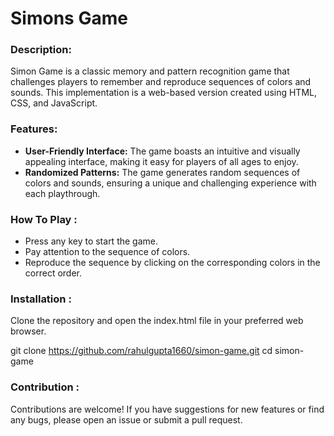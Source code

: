 <h1>Simons Game</h1>

<h3>Description:</h3>

<p>Simon Game is a classic memory and pattern recognition game that challenges players to remember and reproduce sequences of colors and sounds. This implementation is a web-based version created using HTML, CSS, and JavaScript.</p>

<h3>Features:</h3>

<ul>
  <li><b>User-Friendly Interface:</b> The game boasts an intuitive and visually appealing interface, making it easy for players of all ages to enjoy.</li>
  <li><b>Randomized Patterns:</b> The game generates random sequences of colors and sounds, ensuring a unique and challenging experience with each playthrough.</li>
</ul>

<h3>How To Play :</h3>

<ul>
  <li>Press any key to start the game.</li>
  <li>Pay attention to the sequence of colors.</li>
  <li>Reproduce the sequence by clicking on the corresponding colors in the correct order.</li>
</ul>

<h3>Installation :</h3>

<p>Clone the repository and open the index.html file in your preferred web browser.</p>

git clone https://github.com/rahulgupta1660/simon-game.git
cd simon-game

<h3>Contribution :</h3>

<p>Contributions are welcome! If you have suggestions for new features or find any bugs, please open an issue or submit a pull request.</p>
